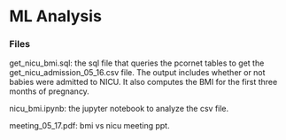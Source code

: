 # ML Analysis

### Files
get_nicu_bmi.sql: the sql file that queries the pcornet tables to get the get_nicu_admission_05_16.csv file. The output includes whether or not babies were admitted to NICU. It also computes the BMI for the first three months of pregnancy.

nicu_bmi.ipynb: the jupyter notebook to analyze the csv file.

meeting_05_17.pdf: bmi vs nicu meeting ppt.